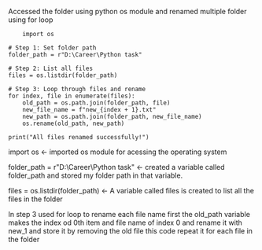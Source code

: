 Accessed the folder using python os module and renamed multiple folder using for loop

```
    import os

# Step 1: Set folder path
folder_path = r"D:\Career\Python task"

# Step 2: List all files
files = os.listdir(folder_path)

# Step 3: Loop through files and rename
for index, file in enumerate(files):
    old_path = os.path.join(folder_path, file)
    new_file_name = f"new_{index + 1}.txt"
    new_path = os.path.join(folder_path, new_file_name)
    os.rename(old_path, new_path)

print("All files renamed successfully!")
```


import os <- imported os module for acessing the operating system

folder_path = r"D:\Career\Python task" <-  created a variable called folder_path and stored my folder path in that variable.

files = os.listdir(folder_path) <- A variable called files is created to list all the files in the folder

In step 3 used for loop to rename each file name first the old_path variable  makes the index od 0th item and file name of index 0 and rename it with new_1 and store it by removing the old file this code repeat it for each file in the folder


